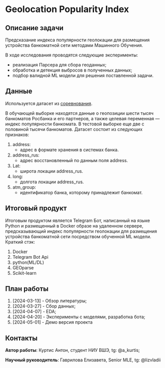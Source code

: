 # Geolocation Popularity Index

## Описание задачи

Предсказание индекса популярности геолокации для размещения устройства банкоматной сети методами Машинного Обучения. 

В ходе исследования проводятся следующие эксперименты:
  - реализация Парсера для сбора геоданных;
  - обработка и детекция выбросов в полученных данных;
  - подбор валидной ML модели для решения поставленной задачи.


## Данные

Используется датасет из [соревнования](https://boosters.pro/championship/rosbank2/overview).

В обучающей выборке находятся данные о геопозиции шести тысяч банкоматов Росбанка и его партнеров, а также целевая переменная — индекс популярности банкомата. В тестовой выборке еще две с половиной тысячи банкоматов.
Датасет состоит из следующих признаков:

1. address:
   - адрес в формате хранения в системах банка.
2. address_rus:
   - адрес восстановленный по данным поля address.
3. Lat:
   - широта локации address_rus.
4. long:
   - долгота  локации address_rus.
5. atm_group:
   - идентификатор банка, которому принадлежит банкомат.

## Итоговый продукт

Итоговым продуктом является Telegram Бот, написанный на языке Python и размещенный в Docker образе на удаленном сервере, предсказывающий индекс популярности геолокации для размещения устройства банкоматной сети посредством обученной ML модели.
Краткий стэк:

1. Docker
2. Telegram Bot Api
3. python(ML/DL)
4. GEOparse
5. Scikit-learn

## План работы
1. [2024-03-13] - Обзор литературы;
2. [2024-03-27] - Сбор данных;
3. [2024-04-07] - EDA;
4. [2024-04-20] - Эксперименты с моделями, разработка бота;
5. [2024-05-01] - Демо версия проекта
   
## Контакты

**Автор работы**: Куртис Антон, студент НИУ ВШЭ, tg: @a_kurtis;

**Научный руководитель**: Гаврилова Елизавета, Senior MLE, tg: @lizvladii
